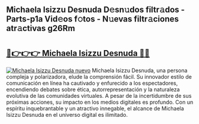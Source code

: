 ## Michaela Isizzu Desnuda D𝚎sn𝚞dos filtr𝚊dos - Parts-p1a Vid𝚎os f𝚘tos - N𝚞evas filtr𝚊ciones atr𝚊ctivas g26Rm

# <h2><a href="http://mb47g7b.tromn.icu/?c=Michaela+Isizzu+Desnuda">🔗👉👉👉 Michaela Isizzu Desnuda 🔗🔗</a></h2>

[![Michaela Isizzu Desnuda nuevo](https://i.imgur.com/pEAQMta.gif)](http://mb47g7b.tromn.icu/?c=Michaela+Isizzu+Desnuda)
Michaela Isizzu Desnuda, una persona compleja y polarizadora, elude la comprensión fácil. Su innovador estilo de comunicación en línea ha cautivado y enfurecido a los espectadores, encendiendo debates sobre ética, autorrepresentación y la naturaleza evolutiva de las comunidades virtuales. A pesar de la incertidumbre de sus próximas acciones, su impacto en los medios digitales es profundo. Con un espíritu inquebrantable y un atractivo innegable, el alcance de Michaela Isizzu Desnuda en el universo digital es ilimitado.
